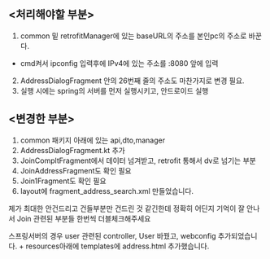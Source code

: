 <처리해야할 부분>
---
1. common 밑 retrofitManager에 있는 baseURL의 주소를 본인pc의 주소로 바꾼다. <br>
 - cmd켜서 ipconfig 입력후에 IPv4에 있는 주소를 :8080 앞에 입력<br>
2. AddressDialogFragment 안의 26번째 줄의 주소도 마찬가지로 변경 필요.
3. 실행 시에는 spring의 서버를 먼저 실행시키고, 안드로이드 실행




<변경한 부분>
---
1. common 패키지 아래에 있는 api,dto,manager
2. AddressDialogFragment.kt 추가
3. JoinCompltFragment에서 데이터 넘겨받고, retrofit 통해서 dv로 넘기는 부분
4. JoinAddressFragment도 확인 필요
5. Join1Fragment도 확인 필요
6. layout에 fragment_address_search.xml 만들었습니다.

제가 최대한 안건드리고 건들부분만 건드린 것 같긴한데 정확히 어딘지 기억이 잘 안나서 Join 관련된 부분들 한번씩 더블체크해주세요<br>


스프링서버의 경우
user 관련된 controller, User 바꿨고, webconfig 추가되었습니다. + resources아래에 templates에 address.html 추가했습니다.
